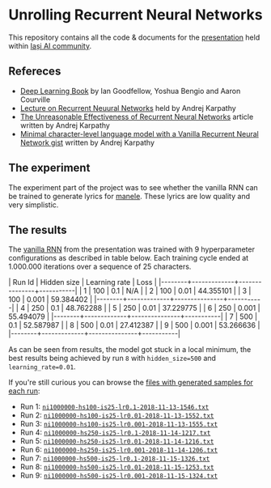 # Unrolling Recurrent Neural Networks

This repository contains all the code & documents for the [presentation](https://iasi.ai/meetups/unrolling-recurrent-neural-networks/) held within [Iași AI community](https://iasi.ai/).

## Refereces
  * [Deep Learning Book](http://www.deeplearningbook.org) by Ian Goodfellow, Yoshua Bengio and Aaron Courville
  * [Lecture on Recurrent Neuural Networks](https://youtu.be/cO0a0QYmFm8) held by Andrej Karpathy
  * [The Unreasonable Effectiveness of Recurrent Neural Networks](https://karpathy.github.io/2015/05/21/rnn-effectiveness/) article written by Andrej Karpathy
  * [Minimal character-level language model with a Vanilla Recurrent Neural Network gist](https://gist.github.com/karpathy/d4dee566867f8291f086/) written by Andrej Karpathy

## The experiment

The experiment part of the project was to see whether the vanilla RNN can be trained to generate lyrics for [manele]( http://en.wikipedia.org/wiki/Manele). These lyrics are low quality and very simplistic.

## The results

The [vanilla RNN](./src/vanillarnn.py) from the presentation was trained with 9 hyperparameter configurations as described in table below. Each training cycle ended at 1.000.000 iterations over a sequence of 25 characters.

| Run Id | Hidden size | Learning rate |      Loss |
|--------+-------------+---------------+-----------|
|      1 |         100 |           0.1 |       N/A |
|      2 |         100 |          0.01 | 44.355101 |
|      3 |         100 |         0.001 | 59.384402 |
|--------+-------------+---------------+-----------|
|      4 |         250 |           0.1 | 48.762288 |
|      5 |         250 |          0.01 | 37.229775 |
|      6 |         250 |         0.001 | 55.494079 |
|--------+-------------+---------------+-----------|
|      7 |         500 |           0.1 | 52.587987 |
|      8 |         500 |          0.01 | 27.412387 |
|      9 |         500 |         0.001 | 53.266636 |
|--------+-------------+---------------+-----------|

As can be seen from results, the model got stuck in a local minimum, the best results being achieved by run `8` with `hidden_size=500` and `learning_rate=0.01`.

If you're still curious you can browse the [files with generated samples for each run](./run-results):
* Run 1: [`ni1000000-hs100-is25-lr0.1-2018-11-13-1546.txt`](./run-results/ni1000000-hs100-is25-lr0.1-2018-11-13-1546.txt)
* Run 2: [`ni1000000-hs100-is25-lr0.01-2018-11-13-1552.txt`](./run-results/ni1000000-hs100-is25-lr0.01-2018-11-13-1552.txt)
* Run 3: [`ni1000000-hs100-is25-lr0.001-2018-11-13-1555.txt`](./run-results/ni1000000-hs100-is25-lr0.001-2018-11-13-1555.txt)
* Run 4: [`ni1000000-hs250-is25-lr0.1-2018-11-14-1217.txt`](./run-results/ni1000000-hs250-is25-lr0.1-2018-11-14-1217.txt)
* Run 5: [`ni1000000-hs250-is25-lr0.01-2018-11-14-1216.txt`](./run-results/ni1000000-hs250-is25-lr0.01-2018-11-14-1216.txt)
* Run 6: [`ni1000000-hs250-is25-lr0.001-2018-11-14-1206.txt`](./run-results/ni1000000-hs250-is25-lr0.001-2018-11-14-1206.txt)
* Run 7: [`ni1000000-hs500-is25-lr0.1-2018-11-15-1326.txt`](./run-results/ni1000000-hs500-is25-lr0.1-2018-11-15-1326.txt)
* Run 8: [`ni1000000-hs500-is25-lr0.01-2018-11-15-1253.txt`](./run-results/ni1000000-hs500-is25-lr0.01-2018-11-15-1253.txt)
* Run 9: [`ni1000000-hs500-is25-lr0.001-2018-11-15-1324.txt`](./run-results/ni1000000-hs500-is25-lr0.001-2018-11-15-1324.txt)
